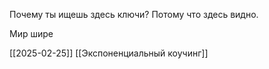 Почему ты ищешь здесь ключи?
Потому что здесь видно.

Мир шире

[[2025-02-25]] [[Экспоненциальный коучинг]]